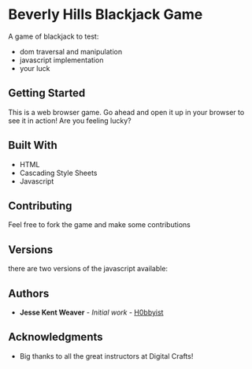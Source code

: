 Beverly Hills Blackjack Game
============================

A game of blackjack to test:
- dom traversal and manipulation
- javascript implementation
- your luck

## Getting Started

This is a web browser game. Go ahead and open it up in your browser to see it in action!
Are you feeling lucky?


## Built With

* HTML
* Cascading Style Sheets
* Javascript

## Contributing

Feel free to fork the game and make some contributions

## Versions

there are two versions of the javascript available:

## Authors

* **Jesse Kent Weaver** - *Initial work* - [H0bbyist](https://github.com/H0bbyist)

## Acknowledgments

* Big thanks to all the great instructors at Digital Crafts!
